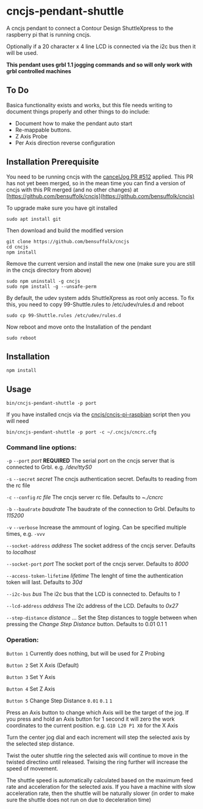 # cncjs-pendant-shuttle
A cncjs pendant to connect a Contour Design ShuttleXpress to the raspberry pi that is running cncjs.

Optionally if a 20 character x 4 line LCD is connected via the i2c bus then it will be used.

**This pendant uses grbl 1.1 jogging commands and so will only work with grbl controlled machines**

## To Do
Basica functionality exists and works, but this file needs writing to document things properly and other things to do include:

* Document how to make the pendant auto start
* Re-mappable buttons.
* Z Axis Probe
* Per Axis direction reverse configuration

## Installation Prerequisite

You need to be running cncjs with the [cancelJog PR #512](https://github.com/cncjs/cncjs/pull/512) applied. This PR has not yet been merged, so in the mean time you can find a version of cncjs with this PR merged (and no other changes) at [https://github.com/bensuffolk/cncjs](https://github.com/bensuffolk/cncjs)

To upgrade make sure you have git installed 

```shell
sudo apt install git
```
Then download and build the modified version

```shell
git clone https://github.com/bensuffolk/cncjs
cd cncjs
npm install
```

Remove the current version and install the new one (make sure you are still in the cncjs directory from above)

```shell
sudo npm uninstall -g cncjs
sudo npm install -g --unsafe-perm
```

By default, the udev system adds ShuttleXpress as root only access. To fix this, you need to copy 99-Shuttle.rules to /etc/udev/rules.d and reboot

```shell
sudo cp 99-Shuttle.rules /etc/udev/rules.d
```
Now reboot and move onto the Installation of the pendant

```shell
sudo reboot
```

## Installation

```shell
npm install
```

## Usage

```shell
bin/cncjs-pendant-shuttle -p port
```

If you have installed cncjs via the [cncjs/cncjs-pi-raspbian](https://github.com/cncjs/cncjs-pi-raspbian) script then you will need

```shell
bin/cncjs-pendant-shuttle -p port -c ~/.cncjs/cncrc.cfg
```

### Command line options:

`-p` `--port` *port* **REQUIRED** The serial port on the cncjs server that is connected to Grbl. e.g. */dev/ttyS0*

`-s` `--secret` *secret* The cncjs authentication secret. Defaults to reading from the rc file

`-c` `--config` *rc file* The cncjs server rc file. Defaults to  *~./cncrc* 

`-b` `--baudrate` *baudrate* The baudrate of the connection to Grbl. Defaults to *115200*

`-v` `--verbose` Increase the ammount of loging. Can be specified multiple times, e.g. `-vvv`

`--socket-address` *address* The socket address of the cncjs server. Defaults to *localhost*

`--socket-port` *port* The socket port of the cncjs server. Defaults to *8000*

`--access-token-lifetime` *lifetime* The lenght of time the authentication token will last. Defaults to *30d*

`--i2c-bus` *bus* The i2c bus that the LCD is connected to. Defaults to *1*

`--lcd-address` *address* The i2c address of the LCD. Defaults to *0x27*

`--step-distance` *distance* ... Set the Step distances to toggle between when pressing the *Change Step Distance* button. Defaults to 0.01 0.1 1


### Operation:


`Button 1` Currently does nothing, but will be used for Z Probing

`Button 2` Set X Axis (Default)

`Button 3` Set Y Axis

`Button 4` Set Z Axis

`Button 5` Change Step Distance `0.01` `0.1` `1`

Press an Axis button to change which Axis will be the target of the jog. If you press and hold an Axis button for 1 second it will zero the work coordinates to the current position. e.g. `G10 L20 P1 X0` for the X Axis

Turn the center jog dial and each increment will step the selected axis by the selected step distance.

Twist the outer shuttle ring the selected axis will continue to move in the twisted directino until released. Twising the ring further will increase the speed of movement.

The shuttle speed is automatically calculated based on the maximum feed rate and acceleration for the selected axis. If you have a machine with slow acceleration rate, then the shuttle will be naturally slower (in order to make sure the shuttle does not run on due to deceleration time)